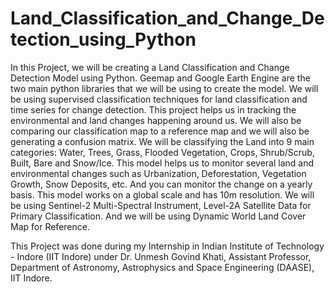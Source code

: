 # Land_Classification_and_Change_Detection_using_Python

In this Project, we will be creating a Land Classification and Change Detection Model using Python. Geemap and Google Earth Engine are the two main python libraries that we will be using to create the model. We will be using supervised classification techniques for land classification and time series for change detection. This project helps us in tracking the environmental and land changes happening around us. We will also be comparing our classification map to a reference map and we will also be generating a confusion matrix. We will be classifying the Land into 9 main categories: Water, Trees, Grass, Flooded Vegetation, Crops, Shrub/Scrub, Built, Bare and Snow/Ice. This model helps us to monitor several land and environmental changes such as Urbanization, Deforestation, Vegetation Growth, Snow Deposits, etc. And you can monitor the change on a yearly basis. This model works on a global scale and has 10m resolution. We will be using Sentinel-2 Multi-Spectral Instrument, Level-2A Satellite Data for Primary Classification. And we will be using Dynamic World Land Cover Map for Reference.

This Project was done during my Internship in Indian Institute of Technology - Indore (IIT Indore) under Dr. Unmesh Govind Khati, Assistant Professor, Department of Astronomy, Astrophysics and Space Engineering (DAASE), IIT Indore.
